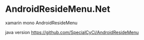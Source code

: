 # AndroidResideMenu.Net
xamarin mono AndroidResideMenu

java version https://github.com/SpecialCyCi/AndroidResideMenu
